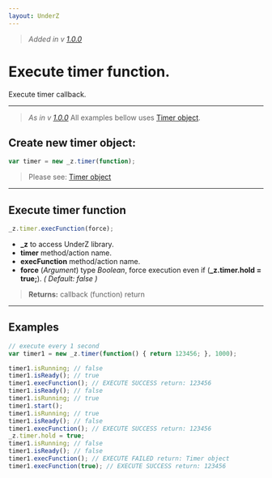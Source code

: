 ```yaml
---
layout: UnderZ
---
```

> _Added in v [1.0.0](https://github.com/hlaCk/UnderZ/tree/clean1.0.0)_

# Execute timer function.
Execute timer callback.


***


> _As in v [1.0.0](https://github.com/hlaCk/UnderZ/tree/clean1.0.0)_
> All examples bellow uses [Timer object](http://hlack.xyz/UnderZ/-timer()#timer-object).

## Create new timer object:
```js
var timer = new _z.timer(function);
```
> Please see: [Timer object](http://hlack.xyz/UnderZ/-timer()#timer-object)


***


## Execute timer function
```js
_z.timer.execFunction(force);
```

* **_z** to access UnderZ library.
* **timer** method/action name.
* **execFunction** method/action name.
* **force** (_Argument_) type _Boolean_, force execution even if (**\_z.timer.hold = true;**). _( Default: false )_

> **Returns:** callback (function) return


***


## Examples

```js
// execute every 1 second
var timer1 = new _z.timer(function() { return 123456; }, 1000);

timer1.isRunning; // false
timer1.isReady(); // true
timer1.execFunction(); // EXECUTE SUCCESS return: 123456
timer1.isReady(); // false
timer1.isRunning; // true
timer1.start();
timer1.isRunning; // true
timer1.isReady(); // false
timer1.execFunction(); // EXECUTE SUCCESS return: 123456
_z.timer.hold = true;
timer1.isRunning; // false
timer1.isReady(); // false
timer1.execFunction(); // EXECUTE FAILED return: Timer object
timer1.execFunction(true); // EXECUTE SUCCESS return: 123456
```
